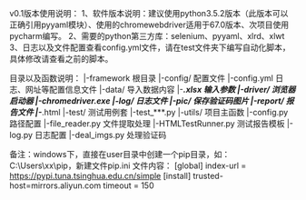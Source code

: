 v0.1版本使用说明：
1、软件版本说明：建议使用python3.5.2版本（此版本可以正确引用pyyaml模块）、使用的chromewebdriver适用于67.0版本、次项目使用pycharm编写。
2、需要的python第三方库：selenium、pyyaml、xlrd、xlwt
3、日志以及文件配置查看config.yml文件，请在test文件夹下编写自动化脚本，具体修改请查看之前的脚本。



目录以及函数说明：
|-framework                 根目录
  |-config/                 配置文件
    |-config.yml            日志、网址等配置信息文件
  |-data/                   导入数据内容
    |-***.xlsx              输入参数
  |-driver/                 浏览器启动器
    |-chromedriver.exe
  |-log/                    日志文件
  |-pic/                    保存验证码图片
  |-report/                 报告文件
    |-***.html
  |-test/                   测试用例套
    |-test_***.py
  |-utils/                  项目主函数
    |-config.py             路径配置
    |-file_reader.py        文件提取处理
    |-HTMLTestRunner.py     测试报告模板
    |-log.py                日志配置
    |-deal_imgs.py          处理验证码






备注：windows下，直接在user目录中创建一个pip目录，如：C:\Users\xx\pip，新建文件pip.ini
文件内容：
[global]
index-url = https://pypi.tuna.tsinghua.edu.cn/simple
[install]
trusted-host=mirrors.aliyun.com
timeout = 150
